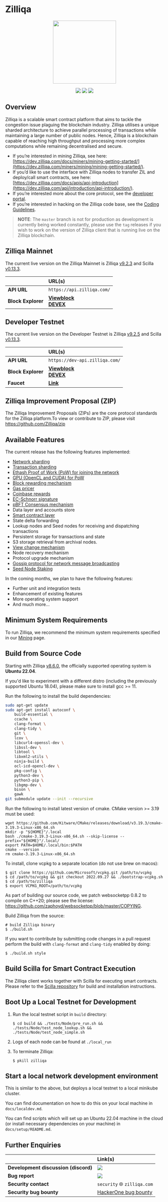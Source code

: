 # Zilliqa

<p align="center">
    <img src="https://github.com/Zilliqa/Zilliqa/blob/master/img/zilliqa-logo-color.png" width="200" height="200">
</p>

<p align="center">
    <a href="https://travis-ci.com/Zilliqa/Zilliqa" target="_blank"><img src="https://travis-ci.com/Zilliqa/Zilliqa.svg?branch=master" /></a>
    <a href="https://codecov.io/gh/Zilliqa/Zilliqa" target="_blank"><img src="https://codecov.io/gh/Zilliqa/Zilliqa/branch/master/graph/badge.svg" /></a>
    <a href="https://github.com/Zilliqa/zilliqa/blob/master/LICENSE" target="_blank"><img src="https://img.shields.io/badge/license-GPL%20v3-green.svg" /></a>
</p>

## Overview

Zilliqa is a scalable smart contract platform that aims to tackle the congestion issue plaguing the blockchain industry. Zilliqa utilises a unique sharded architecture to achieve parallel processing of transactions while maintaining a large number of public nodes. Hence, Zilliqa is a blockchain capable of reaching high throughput and processing more complex computations while remaining decentralised and secure.

* If you’re interested in mining Zilliqa, see here: [https://dev.zilliqa.com/docs/miners/mining-getting-started/](https://dev.zilliqa.com/miners/mining/mining-getting-started/).
* If you’d like to use the interface with Zilliqa nodes to transfer ZIL and deploy/call smart contracts, see here: [https://dev.zilliqa.com/docs/apis/api-introduction](https://dev.zilliqa.com/api/introduction/api-introduction/).
* If you’re interested more about the core protocol, see the [developer portal](https://dev.zilliqa.com/contributors/contributors/contribute-buildzil/).
* If you’re interested in hacking on the Zilliqa code base, see the [Coding Guidelines](https://github.com/Zilliqa/Zilliqa/wiki/Coding-Guidelines).

> **NOTE**: The `master` branch is not for production as development is currently being worked constantly, please use the `tag` releases if you wish to work on the version of Zilliqa client that is running live on the Zilliqa blockchain.

## Zilliqa Mainnet

The current live version on the Zilliqa Mainnet is Zilliqa [v9.2.3](https://github.com/Zilliqa/Zilliqa/releases/tag/v9.2.3) and Scilla [v0.13.3](https://github.com/Zilliqa/scilla/releases/tag/v0.13.3).

|          | URL(s) |
|:---------|:-------|
| **API URL** | `https://api.zilliqa.com/` |
| **Block Explorer** | [**Viewblock**](https://viewblock.io/zilliqa) <br> [**DEVEX**](https://devex.zilliqa.com/) |

## Developer Testnet

The current live version on the Developer Testnet is Zilliqa [v9.2.5](https://github.com/Zilliqa/Zilliqa/releases/tag/v9.2.5) and Scilla [v0.13.3](https://github.com/Zilliqa/scilla/releases/tag/v0.13.3).

|          | URL(s) |
|:---------|:-------|
| **API URL** | `https://dev-api.zilliqa.com/` |
| **Block Explorer** | [**Viewblock**](https://dev-explorer.zilliqa.com) <br> [**DEVEX**](https://devex.zilliqa.com/?network=https%3A%2F%2Fdev-api.zilliqa.com) |
| **Faucet** | [**Link**](https://dev-wallet.zilliqa.com) |

## Zilliqa Improvement Proposal (ZIP)

The Zilliqa Improvement Proposals (ZIPs) are the core protocol standards for the Zilliqa platform.To view or contribute to ZIP, please visit https://github.com/Zilliqa/zip

## Available Features

The current release has the following features implemented:

* [Network sharding](https://dev.zilliqa.com/basics/zilliqa-architecture/basics-zil-sharding/)
* [Transaction sharding](https://dev.zilliqa.com/basics/zilliqa-architecture/basics-zil-sharding/#transaction-sharding)
* [Ethash Proof of Work (PoW) for joining the network](https://dev.zilliqa.com/contributors/core-protocol-design/network-layer/core-gossip/)
* [GPU (OpenCL and CUDA) for PoW](https://dev.zilliqa.com/contributors/core-protocol-design/mining/core-pow/#gpu-mine)
* [Block rewarding mechanism](https://dev.zilliqa.com/basics/zilliqa-architecture/basics-zil-reward/)
* [Gas pricer](https://dev.zilliqa.com/contributors/core-protocol-design/mining/core-gas-computation/)
* [Coinbase rewards](https://dev.zilliqa.com/contributors/core-protocol-design/mining/core-coinbase/)
* [EC-Schnorr signature](https://github.com/Zilliqa/schnorr)
* [pBFT Consensus mechanism](https://dev.zilliqa.com/contributors/core-protocol-design/consensus-layer/core-consensus/)
* Data layer and accounts store
* [Smart contract layer](https://scilla.readthedocs.io)
* State delta forwarding
* Lookup nodes and Seed nodes for receiving and dispatching transactions
* Persistent storage for transactions and state
* S3 storage retrieval from archival nodes.
* [View change mechanism](https://dev.zilliqa.com/contributors/core-protocol-design/mitigation-measures/core-view-change/)
* Node recovery mechanism
* Protocol upgrade mechanism
* [Gossip protocol for network message broadcasting](https://dev.zilliqa.com/contributors/core-protocol-design/network-layer/core-gossip/)
* [Seed Node Staking](https://dev.zilliqa.com/staking/zilliqa-seed-node-staking/overview/)

In the coming months, we plan to have the following features:

* Further unit and integration tests
* Enhancement of existing features
* More operating system support
* And much more...

## Minimum System Requirements

To run Zilliqa, we recommend the minimum system requirements specified in our [Mining](https://dev.zilliqa.com/miners/mining/mining-zilclient/) page.

## Build from Source Code

Starting with Zilliqa [v8.6.0](https://github.com/Zilliqa/Zilliqa/releases/tag/v8.6.0), the officially supported operating system is **Ubuntu 22.04**.

If you'd like to experiment with a different distro (including the previously supported Ubuntu 18.04), please make sure to install gcc >= 11.

Run the following to install the build dependencies:

```bash
sudo apt-get update
sudo apt-get install autoconf \
    build-essential \
    ccache \
    clang-format \
    clang-tidy \
    git \
    lcov \
    libcurl4-openssl-dev \
    libssl-dev \
    libtool \
    libxml2-utils \
    ninja-build \
    ocl-icd-opencl-dev \
    pkg-config \
    python3-dev \
    python3-pip \
    libgmp-dev \
    bison \
    gawk
git submodule update --init --recursive
```
Run the following to install latest version of cmake. CMake version >= 3.19 must be used:

```
wget https://github.com/Kitware/CMake/releases/download/v3.19.3/cmake-3.19.3-Linux-x86_64.sh
mkdir -p "${HOME}"/.local
bash ./cmake-3.19.3-Linux-x86_64.sh --skip-license --prefix="${HOME}"/.local/
export PATH=$HOME/.local/bin:$PATH
cmake --version
rm cmake-3.19.3-Linux-x86_64.sh
```

To install, clone vcpkg to a separate location (do not use brew on macos):

```shell
$ git clone https://github.com/Microsoft/vcpkg.git /path/to/vcpkg
$ cd /path/to/vcpkg && git checkout 2022.09.27 && ./bootstrap-vcpkg.sh
$ cd /path/to/zilliqa
$ export VCPKG_ROOT=/path/to/vcpkg
```
As part of building our source code, we patch websocketpp 0.8.2 to compile on C++20; please
see the license: https://github.com/zaphoyd/websocketpp/blob/master/COPYING.

Build Zilliqa from the source:

```shell
# build Zilliqa binary
$ ./build.sh
```

If you want to contribute by submitting code changes in a pull request perform the build with `clang-format` and `clang-tidy` enabled by doing:

```shell
$ ./build.sh style
```

## Build Scilla for Smart Contract Execution

The Zilliqa client works together with Scilla for executing smart contracts. Please refer to the [Scilla repository](https://github.com/Zilliqa/scilla) for build and installation instructions.

## Boot Up a Local Testnet for Development

1. Run the local testnet script in `build` directory:

    ```shell
    $ cd build && ./tests/Node/pre_run.sh && ./tests/Node/test_node_lookup.sh && ./tests/Node/test_node_simple.sh
    ```

2. Logs of each node can be found at `./local_run`

3. To terminate Zilliqa:

    ```shell
    $ pkill zilliqa
    ```

## Start a local network development environment

This is similar to the above, but deploys a local testnet to a local minikube cluster.

You can find documentation on how to do this on your local machine in `docs/localdev.md`.

You can find scripts which will set up an Ubuntu 22.04 machine in the cloud (or install necessary dependencies on your machine) in `docs/setup/README.md`.

## Further Enquiries

|          | Link(s) |
|:---------|:-------|
| **Development discussion (discord)** | <a href="https://discord.gg/XMRE9tt" target="_blank"><img src="https://img.shields.io/discord/370992535725932544.svg" /></a> |
| **Bug report** | <a href="https://github.com/Zilliqa/zilliqa/issues" target="_blank"><img src="https://img.shields.io/github/issues/Zilliqa/zilliqa.svg" /></a> |
| **Security contact** | `security` :globe_with_meridians: `zilliqa.com` |
| **Security bug bounty** | <a href="https://hackerone.com/zilliqa" target="_blank">HackerOne bug bounty</a> |

